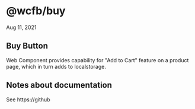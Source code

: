 # @wcfb/buy

Aug 11, 2021

## Buy Button

Web Component provides capability for "Add to Cart" feature on a product page, which in turn adds to localstorage.

## Notes about documentation

See https://github